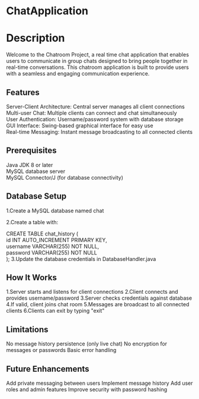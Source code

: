 # ChatApplication

# Description

Welcome to the Chatroom Project, a real time chat application that enables users to communicate in group chats
designed to bring people together in real-time conversations. This chatroom application is built to provide users
with a seamless and engaging communication experience.

## Features
Server-Client Architecture: Central server manages all client connections  
Multi-user Chat: Multiple clients can connect and chat simultaneously  
User Authentication: Username/password system with database storage  
GUI Interface: Swing-based graphical interface for easy use  
Real-time Messaging: Instant message broadcasting to all connected clients  

## Prerequisites
Java JDK 8 or later  
MySQL database server  
MySQL Connector/J (for database connectivity)  

## Database Setup
1.Create a MySQL database named chat  

2.Create a table with:  

CREATE TABLE chat_history (  
id INT AUTO_INCREMENT PRIMARY KEY,  
username VARCHAR(255) NOT NULL,  
password VARCHAR(255) NOT NULL  
);
3.Update the database credentials in DatabaseHandler.java


## How It Works
1.Server starts and listens for client connections
2.Client connects and provides username/password
3.Server checks credentials against database
4.If valid, client joins chat room
5.Messages are broadcast to all connected clients
6.Clients can exit by typing "exit"

## Limitations
No message history persistence (only live chat)
No encryption for messages or passwords
Basic error handling

## Future Enhancements
Add private messaging between users
Implement message history
Add user roles and admin features
Improve security with password hashing
